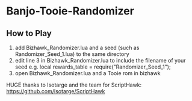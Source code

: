 # Banjo-Tooie-Randomizer

## How to Play

1. add Bizhawk_Randomizer.lua and a seed (such as Randomizer_Seed_1.lua) to the same directory
2. edit line 3 in Bizhawk_Randomizer.lua to include the filename of your seed e.g. local rewards_table = require("Randomizer_Seed_1");
3. open Bizhawk_Randomizer.lua and a Tooie rom in bizhawk

HUGE thanks to Isotarge and the team for ScriptHawk: https://github.com/Isotarge/ScriptHawk
